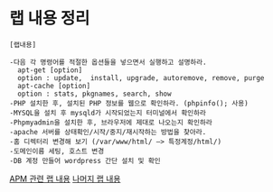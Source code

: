 # 랩 내용 정리

~~~
[랩내용]

-다음 각 명령어를 적절한 옵션들을 넣으면서 실행하고 설명하라.
  apt-get [option]
  option : update,  install, upgrade, autoremove, remove, purge
  apt-cache [option]
  option : stats, pkgnames, search, show
-PHP 설치한 후, 설치된 PHP 정보를 웹으로 확인하라. (phpinfo(); 사용)
-MYSQL을 설치 후 mysqld가 시작되었는지 터미널에서 확인하라
-Phpmyadmin을 설치한 후, 브라우저에 제대로 나오는지 확인하라
-apache 서버를 상태확인/시작/중지/재시작하는 방법을 찾아라.
-홈 디렉터리 변경해 보기 (/var/www/html/ —> 특정계정/html/)
-도메인이름 세팅, 호스트 변경
-DB 계정 만들어 wordpress 간단 설치 및 확인
~~~

[APM 관련 랩 내용](https://github.com/21800760/21800760/blob/master/APM%20설치.md)
[나머지 랩 내용](https://github.com/21800760/21800760/tree/master/과제6)
